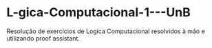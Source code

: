 # L-gica-Computacional-1---UnB
Resolução de exercícios de Logíca Computacional resolvidos à mão e utilizando proof assistant.
